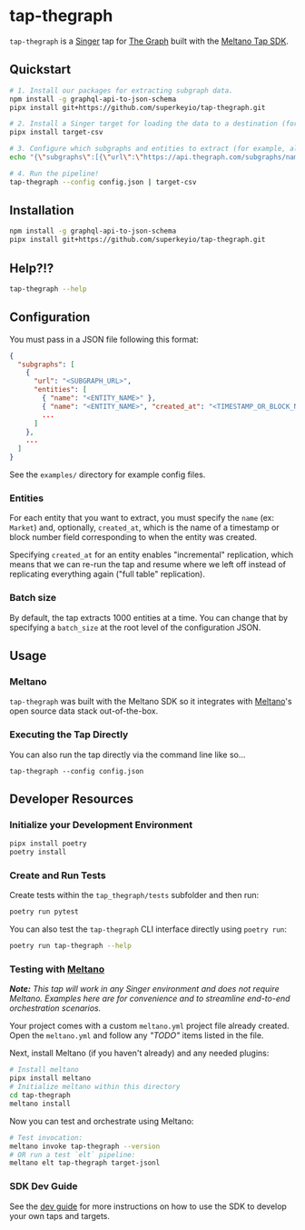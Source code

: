 # tap-thegraph

`tap-thegraph` is a [Singer](https://www.singer.io/) tap for [The Graph](https://thegraph.com/en/) built with the [Meltano Tap SDK](https://sdk.meltano.com).

## Quickstart

```bash
# 1. Install our packages for extracting subgraph data.
npm install -g graphql-api-to-json-schema
pipx install git+https://github.com/superkeyio/tap-thegraph.git

# 2. Install a Singer target for loading the data to a destination (for example, CSV).
pipx install target-csv

# 3. Configure which subgraphs and entities to extract (for example, all markets on Compound V2).
echo "{\"subgraphs\":[{\"url\":\"https://api.thegraph.com/subgraphs/name/graphprotocol/compound-v2\",\"entities\":[{\"name\":\"Market\"}]}]}" >> config.json

# 4. Run the pipeline!
tap-thegraph --config config.json | target-csv
```



## Installation


```bash
npm install -g graphql-api-to-json-schema
pipx install git+https://github.com/superkeyio/tap-thegraph.git
```

## Help?!?

```bash
tap-thegraph --help
```


## Configuration

You must pass in a JSON file following this format:
```json
{
  "subgraphs": [
    {
      "url": "<SUBGRAPH_URL>",
      "entities": [
        { "name": "<ENTITY_NAME>" }, 
        { "name": "<ENTITY_NAME>", "created_at": "<TIMESTAMP_OR_BLOCK_NUMBER_FIELD>" }, 
        ...
      ]
    },
    ...
  ]
}
```

See the `examples/` directory for example config files.

### Entities

For each entity that you want to extract, you must specify the `name` (ex: `Market`) and, optionally, `created_at`, which is the name of a timestamp or block number field corresponding to when the entity was created. 

Specifying `created_at` for an entity enables "incremental" replication, which means that we can re-run the tap and resume where we left off instead of replicating everything again ("full table" replication).


### Batch size

By default, the tap extracts 1000 entities at a time. You can change that by specifying a `batch_size` at the root level of the configuration JSON.


## Usage

### Meltano

`tap-thegraph` was built with the Meltano SDK so it integrates with [Meltano](https://docs.meltano.com/getting-started)'s open source data stack out-of-the-box.


### Executing the Tap Directly

You can also run the tap directly via the command line like so...

```
tap-thegraph --config config.json
```


## Developer Resources

### Initialize your Development Environment

```bash
pipx install poetry
poetry install
```

### Create and Run Tests

Create tests within the `tap_thegraph/tests` subfolder and
  then run:

```bash
poetry run pytest
```

You can also test the `tap-thegraph` CLI interface directly using `poetry run`:

```bash
poetry run tap-thegraph --help
```

### Testing with [Meltano](https://www.meltano.com)

_**Note:** This tap will work in any Singer environment and does not require Meltano.
Examples here are for convenience and to streamline end-to-end orchestration scenarios._

Your project comes with a custom `meltano.yml` project file already created. Open the `meltano.yml` and follow any _"TODO"_ items listed in
the file.

Next, install Meltano (if you haven't already) and any needed plugins:

```bash
# Install meltano
pipx install meltano
# Initialize meltano within this directory
cd tap-thegraph
meltano install
```

Now you can test and orchestrate using Meltano:

```bash
# Test invocation:
meltano invoke tap-thegraph --version
# OR run a test `elt` pipeline:
meltano elt tap-thegraph target-jsonl
```

### SDK Dev Guide

See the [dev guide](https://sdk.meltano.com/en/latest/dev_guide.html) for more instructions on how to use the SDK to 
develop your own taps and targets.
